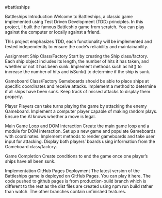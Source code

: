 #battleships

Battleships Introduction Welcome to Battleships, a classic game implemented using Test Driven Development (TDD) principles. In this project, I built the famous Battleship game from scratch. You can play against the computer or locally against a friend.

This project emphasizes TDD, each functionality will be implemented and tested independently to ensure the code’s reliability and maintainability.

Assignment Ship Class/Factory Start by creating the Ship class/factory. Each ship object includes its length, the number of hits it has taken, and whether or not it has been sunk. Implement methods such as hit() to increase the number of hits and isSunk() to determine if the ship is sunk.

Gameboard Class/Factory Gameboards should be able to place ships at specific coordinates and receive attacks. Implement a method to determine if all ships have been sunk. Keep track of missed attacks to display them properly.

Player Players can take turns playing the game by attacking the enemy Gameboard. Implement a computer player capable of making random plays. Ensure the AI knows whether a move is legal.

Main Game Loop and DOM Interaction Create the main game loop and a module for DOM interaction. Set up a new game and populate Gameboards with coordinates. Implement methods to render gameboards and take user input for attacking. Display both players’ boards using information from the Gameboard class/factory.

Game Completion Create conditions to end the game once one player’s ships have all been sunk.

Implementation GitHub Pages Deployment The latest version of the Battleships game is deployed on GitHub Pages. You can play it here. The code pushed to github pages is from production-build branch which is different to the rest as the dist files are created using npm run build rather than watch. The other branches contain unfinished features.
